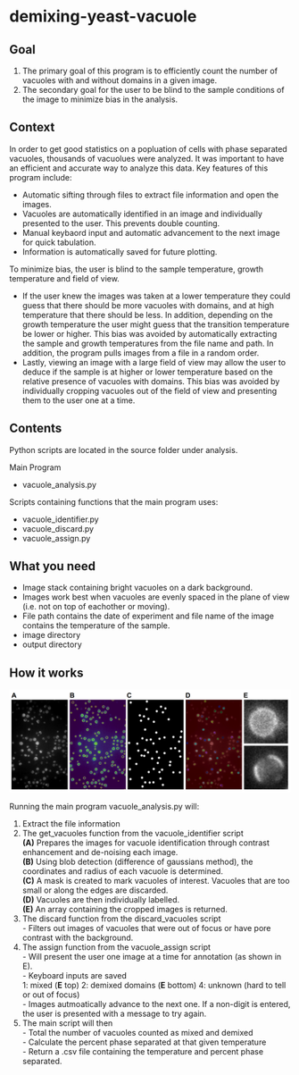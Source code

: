 # demixing-yeast-vacuole

## Goal

1. The primary goal of this program is to efficiently count the number of vacuoles with and without domains in a given image.
2. The secondary goal for the user to be blind to the sample conditions of the image to minimize bias in the analysis. 

## Context

In order to get good statistics on a popluation of cells with phase separated vacuoles, thousands of vacuolues were analyzed. It was important to have an efficient and accurate way to analyze this data. Key features of this program include: 
- Automatic sifting through files to extract file information and open the images.
- Vacuoles are automatically identified in an image and individually presented to the user. This prevents double counting.
- Manual keybaord input and automatic advancement to the next image for quick tabulation.
- Information is automatically saved for future plotting.

To minimize bias, the user is blind to the sample temperature, growth temperature and field of view. 
- If the user knew the images was taken at a lower temperature they could guess that there should be more vacuoles with domains, and at high temperature that there should be less. In addition, depending on the growth temperature the user might guess that the transition temperature be lower or higher. This bias was avoided by automatically extracting the sample and growth temperatures from the file name and path. In addition, the program pulls images from a file in a random order. 
- Lastly, viewing an image with a large field of view may allow the user to deduce if the sample is at higher or lower temperature based on the relative presence of vacuoles with domains. This bias was avoided by individually cropping vacuoles out of the field of view and presenting them to the user one at a time. 

## Contents

Python scripts are located in the source folder under analysis. 

Main Program
- vacuole_analysis.py

Scripts containing functions that the main program uses:
- vacuole_identifier.py
- vacuole_discard.py
- vacuole_assign.py

## What you need
- Image stack containing bright vacuoles on a dark background. 
- Images work best when vacuoles are evenly spaced in the plane of view (i.e. not on top of eachother or moving).
- File path contains the date of experiment and file name of the image contains the temperature of the sample. 
- image directory
- output directory

## How it works

![](src/images/workflow.png)

Running the main program vacuole_analysis.py will:
1. Extract the file information
2. The get_vacuoles function from the vacuole_identifier script\
        **(A)** Prepares the images for vacuole identification through contrast enhancement and de-noising each image.\
        **(B)** Using blob detection (difference of gaussians method), the coordinates and radius of each vacuole is determined.\
        **(C)** A mask is created to mark vacuoles of interest. Vacuoles that are too small or along the edges are discarded.\
        **(D)** Vacuoles are then individually labelled.\
        **(E)** An array containing the cropped images is returned.
3. The discard function from the discard_vacuoles script\
        - Filters out images of vacuoles that were out of focus or have pore contrast with the background.
4. The assign function from the vacuole_assign script\
        - Will present the user one image at a time for annotation (as shown in E).\
        - Keyboard inputs are saved\
                1: mixed (**E** top) 2: demixed domains (**E** bottom) 4: unknown (hard to tell or out of focus)\
        - Images autmoatically advance to the next one. If a non-digit is entered, the user is presented with a message to try again.
5. The main script will then\
        - Total the number of vacuoles counted as mixed and demixed\
        - Calculate the percent phase separated at that given temperature\
        - Return a .csv file containing the temperature and percent phase separated.
